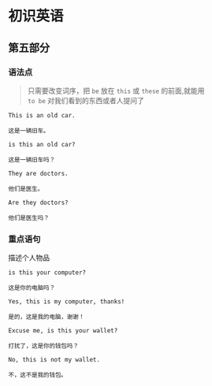 # 初识英语

## 第五部分

### 语法点

> 只需要改变词序，把 `be` 放在 `this` 或 `these` 的前面,就能用  
> `to be` 对我们看到的东西或者人提问了

```text
This is an old car.

这是一辆旧车。
```

```text
is this an old car?

这是一辆旧车吗？
```

```text
They are doctors.

他们是医生。
```

```text
Are they doctors?

他们是医生吗？
```

### 重点语句

描述个人物品

```text
is this your computer?

这是你的电脑吗？
```

```text
Yes, this is my computer, thanks!

是的，这是我的电脑，谢谢！
```

```text
Excuse me, is this your wallet?

打扰了，这是你的钱包吗？
```

```text
No, this is not my wallet.

不，这不是我的钱包。
```
